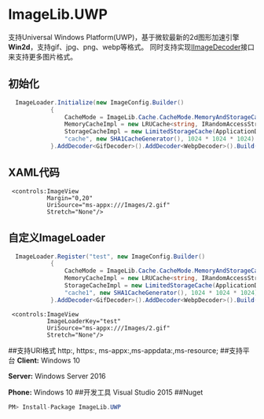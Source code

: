 # ImageLib.UWP
  支持Universal Windows Platform(UWP)，基于微软最新的2d图形加速引擎**Win2d**，支持gif、jpg、png、webp等格式。
  同时支持实现[IImageDecoder](https://github.com/chenrensong/ImageLib.UWP/blob/master/ImageLib/IO/IImageDecoder.cs)接口来支持更多图片格式。
 
## 初始化
``` c#
  ImageLoader.Initialize(new ImageConfig.Builder()
            {
                CacheMode = ImageLib.Cache.CacheMode.MemoryAndStorageCache,
                MemoryCacheImpl = new LRUCache<string, IRandomAccessStream>(),
                StorageCacheImpl = new LimitedStorageCache(ApplicationData.Current.LocalCacheFolder,
                "cache", new SHA1CacheGenerator(), 1024 * 1024 * 1024)
            }.AddDecoder<GifDecoder>().AddDecoder<WebpDecoder>().Build(), false);
```
## XAML代码
``` xaml
 <controls:ImageView 
           Margin="0,20"
           UriSource="ms-appx:///Images/2.gif"
           Stretch="None"/>
```
## 自定义ImageLoader
``` c#
  ImageLoader.Register("test", new ImageConfig.Builder()
            {
                CacheMode = ImageLib.Cache.CacheMode.MemoryAndStorageCache,
                MemoryCacheImpl = new LRUCache<string, IRandomAccessStream>(),
                StorageCacheImpl = new LimitedStorageCache(ApplicationData.Current.LocalFolder,
                "cache1", new SHA1CacheGenerator(), 1024 * 1024 * 1024)
            }.AddDecoder<GifDecoder>().AddDecoder<WebpDecoder>().Build());
```
``` xaml
 <controls:ImageView 
           ImageLoaderKey="test"
           UriSource="ms-appx:///Images/2.gif"
           Stretch="None"/>
```
##支持URI格式
  http:, https:, ms-appx:,ms-appdata:,ms-resource;
##支持平台
  **Client:** Windows 10
  
  **Server:** Windows Server 2016 
  
  **Phone:**  Windows 10 
##开发工具
  Visual Studio 2015 
##Nuget
``` c#
PM> Install-Package ImageLib.UWP
```


